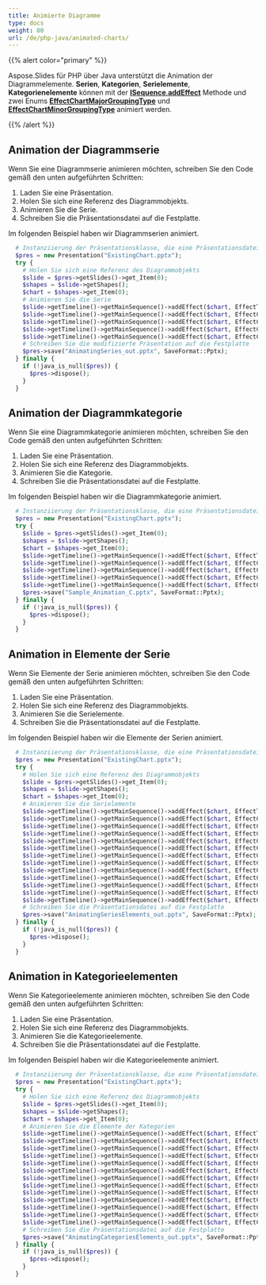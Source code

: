 ```yaml
---
title: Animierte Diagramme
type: docs
weight: 80
url: /de/php-java/animated-charts/
---
```


{{% alert color="primary" %}} 

Aspose.Slides für PHP über Java unterstützt die Animation der Diagrammelemente. **Serien**, **Kategorien**, **Serielemente**, **Kategorienelemente** können mit der [**ISequence**.**addEffect**](https://reference.aspose.com/slides/php-java/aspose.slides/ISequence#addEffect-com.aspose.slides.IChart-int-int-int-int-int-) Methode und zwei Enums [**EffectChartMajorGroupingType**](https://reference.aspose.com/slides/php-java/aspose.slides/EffectChartMajorGroupingType) und [**EffectChartMinorGroupingType**](https://reference.aspose.com/slides/php-java/aspose.slides/EffectChartMinorGroupingType) animiert werden.

{{% /alert %}} 

## **Animation der Diagrammserie**
Wenn Sie eine Diagrammserie animieren möchten, schreiben Sie den Code gemäß den unten aufgeführten Schritten:

1. Laden Sie eine Präsentation.
1. Holen Sie sich eine Referenz des Diagrammobjekts.
1. Animieren Sie die Serie.
1. Schreiben Sie die Präsentationsdatei auf die Festplatte.

Im folgenden Beispiel haben wir Diagrammserien animiert.

```php
  # Instanziierung der Präsentationsklasse, die eine Präsentationsdatei darstellt
  $pres = new Presentation("ExistingChart.pptx");
  try {
    # Holen Sie sich eine Referenz des Diagrammobjekts
    $slide = $pres->getSlides()->get_Item(0);
    $shapes = $slide->getShapes();
    $chart = $shapes->get_Item(0);
    # Animieren Sie die Serie
    $slide->getTimeline()->getMainSequence()->addEffect($chart, EffectType::Fade, EffectSubType::None, EffectTriggerType::AfterPrevious);
    $slide->getTimeline()->getMainSequence()->addEffect($chart, EffectChartMajorGroupingType::BySeries, 0, EffectType::Appear, EffectSubType::None, EffectTriggerType::AfterPrevious);
    $slide->getTimeline()->getMainSequence()->addEffect($chart, EffectChartMajorGroupingType::BySeries, 1, EffectType::Appear, EffectSubType::None, EffectTriggerType::AfterPrevious);
    $slide->getTimeline()->getMainSequence()->addEffect($chart, EffectChartMajorGroupingType::BySeries, 2, EffectType::Appear, EffectSubType::None, EffectTriggerType::AfterPrevious);
    $slide->getTimeline()->getMainSequence()->addEffect($chart, EffectChartMajorGroupingType::BySeries, 3, EffectType::Appear, EffectSubType::None, EffectTriggerType::AfterPrevious);
    # Schreiben Sie die modifizierte Präsentation auf die Festplatte
    $pres->save("AnimatingSeries_out.pptx", SaveFormat::Pptx);
  } finally {
    if (!java_is_null($pres)) {
      $pres->dispose();
    }
  }
```

## **Animation der Diagrammkategorie**
Wenn Sie eine Diagrammkategorie animieren möchten, schreiben Sie den Code gemäß den unten aufgeführten Schritten:

1. Laden Sie eine Präsentation.
1. Holen Sie sich eine Referenz des Diagrammobjekts.
1. Animieren Sie die Kategorie.
1. Schreiben Sie die Präsentationsdatei auf die Festplatte.

Im folgenden Beispiel haben wir die Diagrammkategorie animiert.

```php
  # Instanziierung der Präsentationsklasse, die eine Präsentationsdatei darstellt
  $pres = new Presentation("ExistingChart.pptx");
  try {
    $slide = $pres->getSlides()->get_Item(0);
    $shapes = $slide->getShapes();
    $chart = $shapes->get_Item(0);
    $slide->getTimeline()->getMainSequence()->addEffect($chart, EffectType::Fade, EffectSubType::None, EffectTriggerType::AfterPrevious);
    $slide->getTimeline()->getMainSequence()->addEffect($chart, EffectChartMajorGroupingType::ByCategory, 0, EffectType::Appear, EffectSubType::None, EffectTriggerType::AfterPrevious);
    $slide->getTimeline()->getMainSequence()->addEffect($chart, EffectChartMajorGroupingType::ByCategory, 1, EffectType::Appear, EffectSubType::None, EffectTriggerType::AfterPrevious);
    $slide->getTimeline()->getMainSequence()->addEffect($chart, EffectChartMajorGroupingType::ByCategory, 2, EffectType::Appear, EffectSubType::None, EffectTriggerType::AfterPrevious);
    $slide->getTimeline()->getMainSequence()->addEffect($chart, EffectChartMajorGroupingType::ByCategory, 3, EffectType::Appear, EffectSubType::None, EffectTriggerType::AfterPrevious);
    $pres->save("Sample_Animation_C.pptx", SaveFormat::Pptx);
  } finally {
    if (!java_is_null($pres)) {
      $pres->dispose();
    }
  }
```

## **Animation in Elemente der Serie**
Wenn Sie Elemente der Serie animieren möchten, schreiben Sie den Code gemäß den unten aufgeführten Schritten:

1. Laden Sie eine Präsentation.
1. Holen Sie sich eine Referenz des Diagrammobjekts.
1. Animieren Sie die Serielemente.
1. Schreiben Sie die Präsentationsdatei auf die Festplatte.

Im folgenden Beispiel haben wir die Elemente der Serien animiert.

```php
  # Instanziierung der Präsentationsklasse, die eine Präsentationsdatei darstellt
  $pres = new Presentation("ExistingChart.pptx");
  try {
    # Holen Sie sich eine Referenz des Diagrammobjekts
    $slide = $pres->getSlides()->get_Item(0);
    $shapes = $slide->getShapes();
    $chart = $shapes->get_Item(0);
    # Animieren Sie die Serielemente
    $slide->getTimeline()->getMainSequence()->addEffect($chart, EffectType::Fade, EffectSubType::None, EffectTriggerType::AfterPrevious);
    $slide->getTimeline()->getMainSequence()->addEffect($chart, EffectChartMinorGroupingType::ByElementInSeries, 0, 0, EffectType::Appear, EffectSubType::None, EffectTriggerType::AfterPrevious);
    $slide->getTimeline()->getMainSequence()->addEffect($chart, EffectChartMinorGroupingType::ByElementInSeries, 0, 1, EffectType::Appear, EffectSubType::None, EffectTriggerType::AfterPrevious);
    $slide->getTimeline()->getMainSequence()->addEffect($chart, EffectChartMinorGroupingType::ByElementInSeries, 0, 2, EffectType::Appear, EffectSubType::None, EffectTriggerType::AfterPrevious);
    $slide->getTimeline()->getMainSequence()->addEffect($chart, EffectChartMinorGroupingType::ByElementInSeries, 0, 3, EffectType::Appear, EffectSubType::None, EffectTriggerType::AfterPrevious);
    $slide->getTimeline()->getMainSequence()->addEffect($chart, EffectChartMinorGroupingType::ByElementInSeries, 1, 0, EffectType::Appear, EffectSubType::None, EffectTriggerType::AfterPrevious);
    $slide->getTimeline()->getMainSequence()->addEffect($chart, EffectChartMinorGroupingType::ByElementInSeries, 1, 1, EffectType::Appear, EffectSubType::None, EffectTriggerType::AfterPrevious);
    $slide->getTimeline()->getMainSequence()->addEffect($chart, EffectChartMinorGroupingType::ByElementInSeries, 1, 2, EffectType::Appear, EffectSubType::None, EffectTriggerType::AfterPrevious);
    $slide->getTimeline()->getMainSequence()->addEffect($chart, EffectChartMinorGroupingType::ByElementInSeries, 1, 3, EffectType::Appear, EffectSubType::None, EffectTriggerType::AfterPrevious);
    $slide->getTimeline()->getMainSequence()->addEffect($chart, EffectChartMinorGroupingType::ByElementInSeries, 2, 0, EffectType::Appear, EffectSubType::None, EffectTriggerType::AfterPrevious);
    $slide->getTimeline()->getMainSequence()->addEffect($chart, EffectChartMinorGroupingType::ByElementInSeries, 2, 1, EffectType::Appear, EffectSubType::None, EffectTriggerType::AfterPrevious);
    $slide->getTimeline()->getMainSequence()->addEffect($chart, EffectChartMinorGroupingType::ByElementInSeries, 2, 2, EffectType::Appear, EffectSubType::None, EffectTriggerType::AfterPrevious);
    $slide->getTimeline()->getMainSequence()->addEffect($chart, EffectChartMinorGroupingType::ByElementInSeries, 2, 3, EffectType::Appear, EffectSubType::None, EffectTriggerType::AfterPrevious);
    # Schreiben Sie die Präsentationsdatei auf die Festplatte
    $pres->save("AnimatingSeriesElements_out.pptx", SaveFormat::Pptx);
  } finally {
    if (!java_is_null($pres)) {
      $pres->dispose();
    }
  }
```

## **Animation in Kategorieelementen**
Wenn Sie Kategorieelemente animieren möchten, schreiben Sie den Code gemäß den unten aufgeführten Schritten:

1. Laden Sie eine Präsentation.
1. Holen Sie sich eine Referenz des Diagrammobjekts.
1. Animieren Sie die Kategorieelemente.
1. Schreiben Sie die Präsentationsdatei auf die Festplatte.

Im folgenden Beispiel haben wir die Kategorieelemente animiert.

```php
  # Instanziierung der Präsentationsklasse, die eine Präsentationsdatei darstellt
  $pres = new Presentation("ExistingChart.pptx");
  try {
    # Holen Sie sich eine Referenz des Diagrammobjekts
    $slide = $pres->getSlides()->get_Item(0);
    $shapes = $slide->getShapes();
    $chart = $shapes->get_Item(0);
    # Animieren Sie die Elemente der Kategorien
    $slide->getTimeline()->getMainSequence()->addEffect($chart, EffectType::Fade, EffectSubType::None, EffectTriggerType::AfterPrevious);
    $slide->getTimeline()->getMainSequence()->addEffect($chart, EffectChartMinorGroupingType::ByElementInCategory, 0, 0, EffectType::Appear, EffectSubType::None, EffectTriggerType::AfterPrevious);
    $slide->getTimeline()->getMainSequence()->addEffect($chart, EffectChartMinorGroupingType::ByElementInCategory, 0, 1, EffectType::Appear, EffectSubType::None, EffectTriggerType::AfterPrevious);
    $slide->getTimeline()->getMainSequence()->addEffect($chart, EffectChartMinorGroupingType::ByElementInCategory, 0, 2, EffectType::Appear, EffectSubType::None, EffectTriggerType::AfterPrevious);
    $slide->getTimeline()->getMainSequence()->addEffect($chart, EffectChartMinorGroupingType::ByElementInCategory, 0, 3, EffectType::Appear, EffectSubType::None, EffectTriggerType::AfterPrevious);
    $slide->getTimeline()->getMainSequence()->addEffect($chart, EffectChartMinorGroupingType::ByElementInCategory, 1, 0, EffectType::Appear, EffectSubType::None, EffectTriggerType::AfterPrevious);
    $slide->getTimeline()->getMainSequence()->addEffect($chart, EffectChartMinorGroupingType::ByElementInCategory, 1, 1, EffectType::Appear, EffectSubType::None, EffectTriggerType::AfterPrevious);
    $slide->getTimeline()->getMainSequence()->addEffect($chart, EffectChartMinorGroupingType::ByElementInCategory, 1, 2, EffectType::Appear, EffectSubType::None, EffectTriggerType::AfterPrevious);
    $slide->getTimeline()->getMainSequence()->addEffect($chart, EffectChartMinorGroupingType::ByElementInCategory, 1, 3, EffectType::Appear, EffectSubType::None, EffectTriggerType::AfterPrevious);
    $slide->getTimeline()->getMainSequence()->addEffect($chart, EffectChartMinorGroupingType::ByElementInCategory, 2, 0, EffectType::Appear, EffectSubType::None, EffectTriggerType::AfterPrevious);
    $slide->getTimeline()->getMainSequence()->addEffect($chart, EffectChartMinorGroupingType::ByElementInCategory, 2, 1, EffectType::Appear, EffectSubType::None, EffectTriggerType::AfterPrevious);
    $slide->getTimeline()->getMainSequence()->addEffect($chart, EffectChartMinorGroupingType::ByElementInCategory, 2, 2, EffectType::Appear, EffectSubType::None, EffectTriggerType::AfterPrevious);
    $slide->getTimeline()->getMainSequence()->addEffect($chart, EffectChartMinorGroupingType::ByElementInCategory, 2, 3, EffectType::Appear, EffectSubType::None, EffectTriggerType::AfterPrevious);
    # Schreiben Sie die Präsentationsdatei auf die Festplatte
    $pres->save("AnimatingCategoriesElements_out.pptx", SaveFormat::Pptx);
  } finally {
    if (!java_is_null($pres)) {
      $pres->dispose();
    }
  }
```